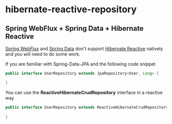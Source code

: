 # hibernate-reactive-repository

## Spring WebFlux + Spring Data + Hibernate Reactive
<a href="https://github.com/spring-projects/spring-framework/tree/main/spring-webflux">Spring WebFlux</a> and <a href="https://spring.io/projects/spring-data">Spring Data</a> don't support <a href="https://github.com/hibernate/hibernate-reactive">Hibernate Reactive<a/> natively and you will need to do some work.
  
If you are familiar with Spring-Data-JPA and the following code snippet  
```java
public interface UserRepository extends JpaRepository<User, Long> {

}
```

You can use the <strong>ReactiveHibernateCrudRepository</strong> interface in a reactive way
```java
public interface UserRepository extends ReactiveHibernateCrudRepository<User, Long> {
    
}
```
